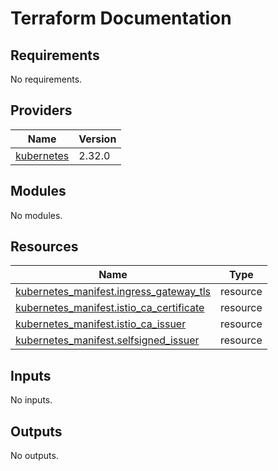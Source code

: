 # Terraform Documentation

<!-- BEGIN_TF_DOCS -->
## Requirements

No requirements.

## Providers

| Name | Version |
|------|---------|
| <a name="provider_kubernetes"></a> [kubernetes](#provider\_kubernetes) | 2.32.0 |

## Modules

No modules.

## Resources

| Name | Type |
|------|------|
| [kubernetes_manifest.ingress_gateway_tls](https://registry.terraform.io/providers/hashicorp/kubernetes/latest/docs/resources/manifest) | resource |
| [kubernetes_manifest.istio_ca_certificate](https://registry.terraform.io/providers/hashicorp/kubernetes/latest/docs/resources/manifest) | resource |
| [kubernetes_manifest.istio_ca_issuer](https://registry.terraform.io/providers/hashicorp/kubernetes/latest/docs/resources/manifest) | resource |
| [kubernetes_manifest.selfsigned_issuer](https://registry.terraform.io/providers/hashicorp/kubernetes/latest/docs/resources/manifest) | resource |

## Inputs

No inputs.

## Outputs

No outputs.
<!-- END_TF_DOCS -->
